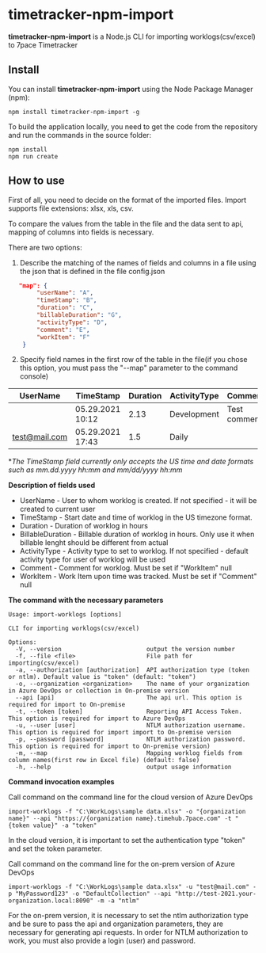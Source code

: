 # timetracker-npm-import

__timetracker-npm-import__ is a Node.js CLI for importing worklogs(csv/excel) to 7pace Timetracker

## Install

You can install __timetracker-npm-import__ using the Node Package Manager (npm):

    npm install timetracker-npm-import -g

To build the application locally, you need to get the code from the repository and run the commands in the source folder:

    npm install
	npm run create

## How to use

First of all, you need to decide on the format of the imported files. Import supports file extensions: xlsx, xls, csv.

To compare the values from the table in the file and the data sent to api, mapping of columns into fields is necessary.

There are two options:
1. Describe the matching of the names of fields and columns in a file using the json that is defined in the file config.json
```json
   "map": {
        "userName": "A",
        "timeStamp": "B", 
        "duration": "C",
        "billableDuration": "G",  
        "activityType": "D", 
        "comment": "E", 
        "workItem": "F"
    }
```
2.  Specify field names in the first row of the table in the file(if you chose this option, you must pass the "--map" parameter to the command console)

| UserName  | TimeStamp  | Duration  | ActivityType  | Comment  | WorkItem  | BillableDuration  |
| ------------ | ------------ | ------------ | ------------ | ------------ | ------------ | ------------ |
|   | 05.29.2021 10:12  | 2.13  | Development  | Test comment  | 22  | 1.13  |
| test@mail.com  | 05.29.2021 17:43  | 1.5  | Daily  |   | 33  |  1 |

**The TimeStamp field currently only accepts the US time and date formats such as mm.dd.yyyy hh:mm and mm/dd/yyyy hh:mm*

**Description of fields used**

- UserName - User to whom worklog is created. If not specified - it will be created to current user
- TimeStamp - Start date and time of worklog in the US timezone format.
- Duration - Duration of worklog in hours
- BillableDuration - Billable duration of worklog in hours. Only use it when billable lenght should be different from actual
- ActivityType - Activity type to set to worklog. If not specified - default activity type for user of worklog will be used
- Comment - Comment for worklog. Must be set if "WorkItem" null
- WorkItem - Work Item upon time was tracked. Must be set if "Comment" null

**The command with the necessary parameters**
```console
Usage: import-worklogs [options]

CLI for importing worklogs(csv/excel)

Options:
  -V, --version                        output the version number
  -f, --file <file>                    File path for importing(csv/excel)
  -a, --authorization [authorization]  API authorization type (token or ntlm). Default value is "token" (default: "token")
  -o, --organization <organization>    The name of your organization in Azure DevOps or collection in On-premise version
  --api [api]                          The api url. This option is required for import to On-premise
  -t, --token [token]                  Reporting API Access Token. This option is required for import to Azure DevOps
  -u, --user [user]                    NTLM authorization username. This option is required for import import to On-premise version
  -p, --password [password]            NTLM authorization password. This option is required for import to On-premise version)
  -m, --map                            Mapping worklog fields from column names(first row in Excel file) (default: false)
  -h, --help                           output usage information
```

**Command invocation examples**

Call command on the command line for the cloud version of Azure DevOps

```console
import-worklogs -f "C:\WorkLogs\sample data.xlsx" -o "{organization name}" --api "https://{organization name}.timehub.7pace.com" -t "{token value}" -a "token"
```
In the cloud version, it is important to set the authentication type "token" and set the token parameter.

Call command on the command line for the on-prem version of Azure DevOps

```console
import-worklogs -f "C:\WorkLogs\sample data.xlsx" -u "test@mail.com" -p "MyPassword123" -o "DefaultCollection" --api "http://test-2021.your-organization.local:8090" -m -a "ntlm"
```
For the on-prem version, it is necessary to set the ntlm authorization type and be sure to pass the api and organization parameters, they are necessary for generating api requests. In order for NTLM authorization to work, you must also provide a login (user) and password.
